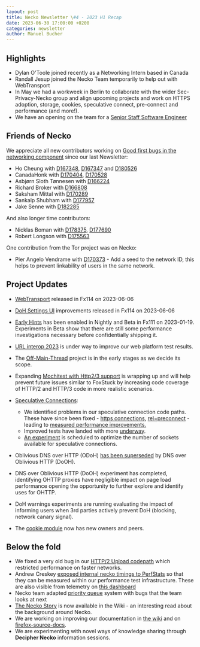 ```yaml
---
layout: post
title: Necko Newsletter \#4 - 2023 H1 Recap
date: 2023-06-30 17:00:00 +0200
categories: newsletter
author: Manuel Bucher
---
```


## Highlights

- Dylan O'Toole joined recently as a Networking Intern based in Canada
- Randall Jesup joined the Necko Team temporarily to help out with WebTransport
- In May we had a workweek in Berlin to collaborate with the wider Sec-Privacy-Necko group and align upcoming projects and work on HTTPS adoption, storage, cookies, speculative connect, pre-connect and performance (and more!).
- We have an opening on the team for a [Senior Staff Software Engineer](https://www.mozilla.org/en-US/careers/position/gh/5006202/)

## Friends of Necko

We appreciate all new contributors working on [Good first bugs in the
networking component](https://mzl.la/3ONctUp) since our last
Newsletter:

- Ho Cheung with [D167348](https://phabricator.services.mozilla.com/D167348), [D167347](https://phabricator.services.mozilla.com/D167347) and [D180526](https://phabricator.services.mozilla.com/D180526)
- CanadaHonk with [D170404](https://phabricator.services.mozilla.com/D170404), [D170528](https://phabricator.services.mozilla.com/D170528)
- Asbjørn Sloth Tønnesen with [D166224](https://phabricator.services.mozilla.com/D166224)
- Richard Broker with [D166808](https://phabricator.services.mozilla.com/D166808)
- Saksham Mittal with [D170289](https://phabricator.services.mozilla.com/D170289)
- Sankalp Shubham with [D177957](https://phabricator.services.mozilla.com/D177957)
- Jake Senne with [D182285](https://phabricator.services.mozilla.com/D182285)

And also longer time contributors:

- Nicklas Boman with [D178375](https://phabricator.services.mozilla.com/D178375), [D177690](https://phabricator.services.mozilla.com/D177690)
- Robert Longson with [D175563](https://phabricator.services.mozilla.com/D175563)

One contribution from the Tor project was on Necko:

- Pier Angelo Vendrame with [D170373](https://phabricator.services.mozilla.com/D170373) - Add a seed to the network ID, this helps to prevent linkability of users in the same network.

## Project Updates

- [WebTransport](https://bugzilla.mozilla.org/show_bug.cgi?id=1709355) released in Fx114 on 2023-06-06
- [DoH Settings UI](https://bugzilla.mozilla.org/show_bug.cgi?id=1610741) improvements released in Fx114 on 2023-06-06
- [Early Hints](https://developer.mozilla.org/en-US/docs/Web/HTTP/Status/103) has been enabled in Nightly and Beta in Fx111 on 2023-01-19. Experiments in Beta show that there are still some performance investigations necessary before confidentially shipping it.
- [URL interop 2023](https://bugzilla.mozilla.org/show_bug.cgi?id=1815647) is under way to improve our web platform test results.
- The [Off-Main-Thread](https://bugzilla.mozilla.org/show_bug.cgi?id=1528285) project is in the early stages as we decide its scope.
- Expanding [Mochitest with Http2/3 support](https://bugzilla.mozilla.org/show_bug.cgi?id=1784079) is wrapping up and will help prevent future issues similar to FoxStuck by increasing code coverage of HTTP/2 and HTTP/3 code in more realistic scenarios.

- [Speculative Connections](https://bugzilla.mozilla.org/show_bug.cgi?id=1816678):
  - We identified problems in our speculative connection code paths. These have since been fixed - [https connections](https://bugzilla.mozilla.org/show_bug.cgi?id=1813618), [rel=preconnect](https://bugzilla.mozilla.org/show_bug.cgi?id=1543990) - leading to [measured performance improvements.](https://bugzilla.mozilla.org/show_bug.cgi?id=1816678#c6)
  - Improved tests have landed with more [underway](https://bugzilla.mozilla.org/show_bug.cgi?id=1818798).
  - [An experiment](https://bugzilla.mozilla.org/show_bug.cgi?id=1816539) is scheduled to optimize the number of sockets available for speculative connections.
- Oblivious DNS over HTTP (ODoH) [has been superseded](https://bugzilla.mozilla.org/show_bug.cgi?id=1835805) by DNS over Oblivious HTTP (DoOH).
- DNS over Oblivious HTTP (DoOH) experiment has completed, identifying OHTTP proxies have negligible impact on page load performance opening the opportunity to further explore and identify uses for OHTTP.
- DoH warnings experiments are running evaluating the impact of informing users when 3rd parties actively prevent DoH (blocking, network canary signal).
- The [cookie module](https://firefox-source-docs.mozilla.org/mots/index.html#core-cookies) now has new owners and peers.

## Below the fold

- We fixed a very old bug in our [HTTP/2 Upload codepath](https://bugzilla.mozilla.org/show_bug.cgi?id=1596576) which restricted performance on faster networks.
- Andrew Creskey [exposed internal necko timings to PerfStats](https://bugzilla.mozilla.org/show_bug.cgi?id=1810871) so that they can be measured within our performance test infrastructure. These are also visible from telemetry on [this dashboard](https://sql.telemetry.mozilla.org/dashboard/test_42)
- Necko team adapted [priority queue](https://mzl.la/43g6qjw) system with bugs that the team looks at next
- [The Necko Story](https://wiki.mozilla.org/Necko/The_Necko_Story) is now available in the Wiki - an interesting read about the background around Necko.
- We are working on improving our documentation in [the wiki](https://wiki.mozilla.org/Networking) and on [firefox-source-docs](https://firefox-source-docs.mozilla.org/networking/).
- We are experimenting with novel ways of knowledge sharing through **Decipher Necko** information sessions.
